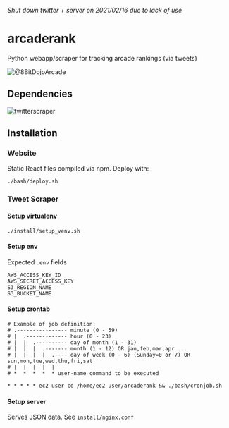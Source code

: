 *Shut down twitter + server on 2021/02/16 due to lack of use*

# arcaderank

Python webapp/scraper for tracking arcade rankings (via tweets)

![@8BitDojoArcade](https://twitter.com/8BitDojoArcade)

## Dependencies
![twitterscraper](https://github.com/taspinar/twitterscraper)

## Installation

### Website

Static React files compiled via npm. Deploy with:
```
./bash/deploy.sh
```

### Tweet Scraper

#### Setup virtualenv
```
./install/setup_venv.sh
```

#### Setup env

Expected `.env` fields
```
AWS_ACCESS_KEY_ID
AWS_SECRET_ACCESS_KEY
S3_REGION_NAME
S3_BUCKET_NAME
```

#### Setup crontab
```
# Example of job definition:
# .---------------- minute (0 - 59)
# |  .------------- hour (0 - 23)
# |  |  .---------- day of month (1 - 31)
# |  |  |  .------- month (1 - 12) OR jan,feb,mar,apr ...
# |  |  |  |  .---- day of week (0 - 6) (Sunday=0 or 7) OR sun,mon,tue,wed,thu,fri,sat
# |  |  |  |  |
# *  *  *  *  * user-name command to be executed

* * * * * ec2-user cd /home/ec2-user/arcaderank && ./bash/cronjob.sh
```

#### Setup server

Serves JSON data. See `install/nginx.conf`
